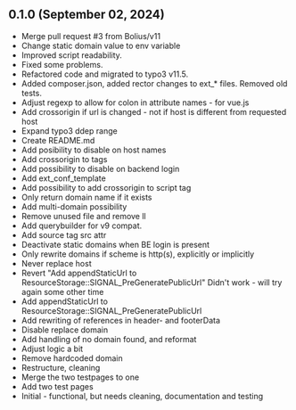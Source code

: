 ## 0.1.0 (September 02, 2024)
  - Merge pull request #3 from Bolius/v11
  - Change static domain value to env variable
  - Improved script readability.
  - Fixed some problems.
  - Refactored code and migrated to typo3 v11.5.
  - Added composer.json, added rector changes to ext_* files. Removed old tests.
  - Adjust regexp to allow for colon in attribute names - for vue.js
  - Add crossorigin if url is changed - not if host is different from requested host
  - Expand typo3 ddep range
  - Create README.md
  - Add posibility to disable on host names
  - Add crossorigin to tags
  - Add possibility to disable on backend login
  - Add ext_conf_template
  - Add possibility to add crossorigin to script tag
  - Only return domain name if it exists
  - Add multi-domain possibility
  - Remove unused file and remove ll
  - Add querybuilder for v9 compat.
  - Add source tag src attr
  - Deactivate static domains when BE login is present
  - Only rewrite domains if scheme is http(s), explicitly or implicitly
  - Never replace host
  - Revert "Add appendStaticUrl to ResourceStorage::SIGNAL_PreGeneratePublicUrl" Didn't work - will try again some other time
  - Add appendStaticUrl to ResourceStorage::SIGNAL_PreGeneratePublicUrl
  - Add rewriting of references in header- and footerData
  - Disable replace domain
  - Add handling of no domain found, and reformat
  - Adjust logic a bit
  - Remove hardcoded domain
  - Restructure, cleaning
  - Merge the two testpages to one
  - Add two test pages
  - Initial - functional, but needs cleaning, documentation and testing

